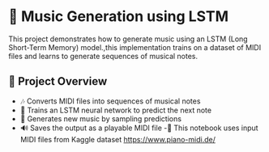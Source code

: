 # 🎵 Music Generation using LSTM

This project demonstrates how to generate music using an LSTM (Long Short-Term Memory) model.,this implementation trains on a dataset of MIDI files and learns to generate sequences of musical notes.

## 📌 Project Overview

- 🎶 Converts MIDI files into sequences of musical notes
- 🧠 Trains an LSTM neural network to predict the next note
- 🎼 Generates new music by sampling predictions
- 🔊 Saves the output as a playable MIDI file
-🎵 This notebook uses input MIDI files from  Kaggle dataset https://www.piano-midi.de/



